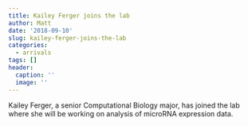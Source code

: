 ```yaml
---
title: Kailey Ferger joins the lab
author: Matt
date: '2018-09-10'
slug: kailey-ferger-joins-the-lab
categories:
  - arrivals
tags: []
header:
  caption: ''
  image: ''
---
```


Kailey Ferger, a senior Computational Biology major, has joined the lab where she will be working on analysis of microRNA expression data. 